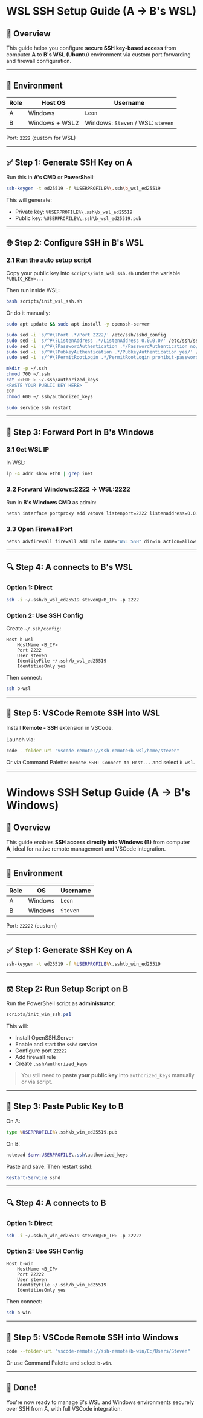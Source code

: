 # WSL SSH Setup Guide (A → B's WSL)

## 📄 Overview

This guide helps you configure **secure SSH key-based access** from computer **A** to **B's WSL (Ubuntu)** environment via custom port forwarding and firewall configuration.

---

## 🔎 Environment

| Role | Host OS  | Username |
|------|----------|----------|
| A    | Windows  | `Leon`   |
| B    | Windows + WSL2 | Windows: `Steven` / WSL: `steven` |

Port: `2222` (custom for WSL)

---

## ✅ Step 1: Generate SSH Key on A

Run this in **A's CMD** or **PowerShell**:

```sh
ssh-keygen -t ed25519 -f %USERPROFILE%\.ssh\b_wsl_ed25519
```

This will generate:
- Private key: `%USERPROFILE%\.ssh\b_wsl_ed25519`
- Public key: `%USERPROFILE%\.ssh\b_wsl_ed25519.pub`

---

## 🌐 Step 2: Configure SSH in B's WSL

### 2.1 Run the auto setup script

Copy your public key into `scripts/init_wsl_ssh.sh` under the variable `PUBLIC_KEY=...`

Then run inside WSL:

```bash
bash scripts/init_wsl_ssh.sh
```

Or do it manually:

```bash
sudo apt update && sudo apt install -y openssh-server

sudo sed -i 's/^#\?Port .*/Port 2222/' /etc/ssh/sshd_config
sudo sed -i 's/^#\?ListenAddress .*/ListenAddress 0.0.0.0/' /etc/ssh/sshd_config
sudo sed -i 's/^#\?PasswordAuthentication .*/PasswordAuthentication no/' /etc/ssh/sshd_config
sudo sed -i 's/^#\?PubkeyAuthentication .*/PubkeyAuthentication yes/' /etc/ssh/sshd_config
sudo sed -i 's/^#\?PermitRootLogin .*/PermitRootLogin prohibit-password/' /etc/ssh/sshd_config

mkdir -p ~/.ssh
chmod 700 ~/.ssh
cat <<EOF > ~/.ssh/authorized_keys
<PASTE YOUR PUBLIC KEY HERE>
EOF
chmod 600 ~/.ssh/authorized_keys

sudo service ssh restart
```

---

## 🚧 Step 3: Forward Port in B's Windows

### 3.1 Get WSL IP

In WSL:
```bash
ip -4 addr show eth0 | grep inet
```

### 3.2 Forward Windows:2222 → WSL:2222

Run in **B's Windows CMD** as admin:

```cmd
netsh interface portproxy add v4tov4 listenport=2222 listenaddress=0.0.0.0 connectport=2222 connectaddress=<WSL-IP>
```

### 3.3 Open Firewall Port

```cmd
netsh advfirewall firewall add rule name="WSL SSH" dir=in action=allow protocol=TCP localport=2222
```

---

## 🔍 Step 4: A connects to B's WSL

### Option 1: Direct
```bash
ssh -i ~/.ssh/b_wsl_ed25519 steven@<B_IP> -p 2222
```

### Option 2: Use SSH Config

Create `~/.ssh/config`:

```ssh
Host b-wsl
    HostName <B_IP>
    Port 2222
    User steven
    IdentityFile ~/.ssh/b_wsl_ed25519
    IdentitiesOnly yes
```

Then connect:
```bash
ssh b-wsl
```

---

## 📂 Step 5: VSCode Remote SSH into WSL

Install **Remote - SSH** extension in VSCode.

Launch via:
```bash
code --folder-uri "vscode-remote://ssh-remote+b-wsl/home/steven"
```

Or via Command Palette: `Remote-SSH: Connect to Host...` and select `b-wsl`.

---

# Windows SSH Setup Guide (A → B's Windows)

## 📄 Overview

This guide enables **SSH access directly into Windows (B)** from computer **A**, ideal for native remote management and VSCode integration.

---

## 🔎 Environment

| Role | OS       | Username |
|------|----------|----------|
| A    | Windows  | `Leon`   |
| B    | Windows  | `Steven` |

Port: `22222` (custom)

---

## ✅ Step 1: Generate SSH Key on A

```cmd
ssh-keygen -t ed25519 -f %USERPROFILE%\.ssh\b_win_ed25519
```

---

## ⚖️ Step 2: Run Setup Script on B

Run the PowerShell script as **administrator**:

```powershell
scripts/init_win_ssh.ps1
```

This will:
- Install OpenSSH.Server
- Enable and start the `sshd` service
- Configure port `22222`
- Add firewall rule
- Create `.ssh/authorized_keys`

> You still need to **paste your public key** into `authorized_keys` manually or via script.

---

## 🔧 Step 3: Paste Public Key to B

On A:
```cmd
type %USERPROFILE%\.ssh\b_win_ed25519.pub
```

On B:
```powershell
notepad $env:USERPROFILE\.ssh\authorized_keys
```

Paste and save. Then restart sshd:
```powershell
Restart-Service sshd
```

---

## 🔍 Step 4: A connects to B

### Option 1: Direct
```bash
ssh -i ~/.ssh/b_win_ed25519 steven@<B_IP> -p 22222
```

### Option 2: Use SSH Config

```ssh
Host b-win
    HostName <B_IP>
    Port 22222
    User steven
    IdentityFile ~/.ssh/b_win_ed25519
    IdentitiesOnly yes
```

Then connect:
```bash
ssh b-win
```

---

## 📂 Step 5: VSCode Remote SSH into Windows

```bash
code --folder-uri "vscode-remote://ssh-remote+b-win/C:/Users/Steven"
```

Or use Command Palette and select `b-win`.

---

## 🎉 Done!

You're now ready to manage B's WSL and Windows environments securely over SSH from A, with full VSCode integration.
